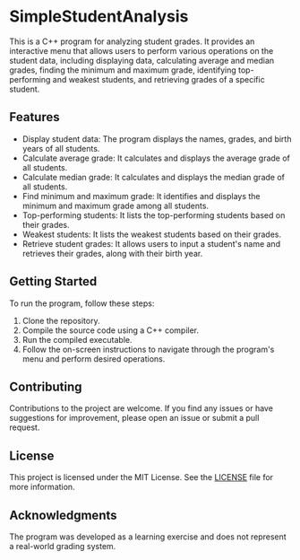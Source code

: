 # SimpleStudentAnalysis

This is a C++ program for analyzing student grades. It provides an interactive menu that allows users to perform various operations on the student data, including displaying data, calculating average and median grades, finding the minimum and maximum grade, identifying top-performing and weakest students, and retrieving grades of a specific student.

## Features

- Display student data: The program displays the names, grades, and birth years of all students.
- Calculate average grade: It calculates and displays the average grade of all students.
- Calculate median grade: It calculates and displays the median grade of all students.
- Find minimum and maximum grade: It identifies and displays the minimum and maximum grade among all students.
- Top-performing students: It lists the top-performing students based on their grades.
- Weakest students: It lists the weakest students based on their grades.
- Retrieve student grades: It allows users to input a student's name and retrieves their grades, along with their birth year.

## Getting Started

To run the program, follow these steps:

1. Clone the repository.
2. Compile the source code using a C++ compiler.
3. Run the compiled executable.
4. Follow the on-screen instructions to navigate through the program's menu and perform desired operations.

## Contributing

Contributions to the project are welcome. If you find any issues or have suggestions for improvement, please open an issue or submit a pull request.

## License

This project is licensed under the MIT License. See the [LICENSE](LICENSE) file for more information.

## Acknowledgments

The program was developed as a learning exercise and does not represent a real-world grading system.
